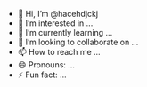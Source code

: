 - 👋 Hi, I’m @hacehdjckj
- 👀 I’m interested in ...
- 🌱 I’m currently learning ...
- 💞️ I’m looking to collaborate on ...
- 📫 How to reach me ...
- 😄 Pronouns: ...
- ⚡ Fun fact: ...

<!---
hacehdjckj/hacehdjckj is a ✨ special ✨ repository because its `README.md` (this file) appears on your GitHub profile.
You can click the Preview link to take a look at your changes.
--->
